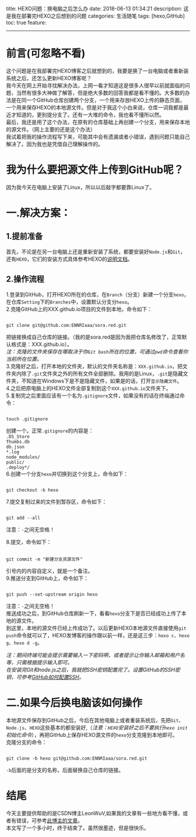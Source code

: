 title: HEXO问题：换电脑之后怎么办
date: 2018-06-13 01:34:21
description: 这是我在部署完HEXO之后想到的问题
categories: 生活随笔
tags: [hexo,GitHub]
toc: true
feature:

---
# 前言(可忽略不看) #
这个问题是在我部署完HEXO博客之后就想到的，我要是换了一台电脑或者重新装系统之后，还怎么更新HEXO博客呢？  
我今天在网上开始寻找解决办法，上网一看才知道这是很多人很早以前就面临的问题，当然有很多大神做了解答，但是绝大多数的回答我都是看不懂的。大多数的办法是在同一个GitHub仓库创建两个分支，一个用来存放HEXO上传的静态页面，一个用来保存HEXO的本地源文件。但是对于我这个小白来说，仓库一词我都是最近才知道的，更别提分支了。还有一大堆的命令，我也看不懂所以然。  
最后，我还是用了这个办法，在原有的仓库基础上再创建一个分支，用来保存本地的源文件。（网上主要的还是这个办法）  
我试着把我的操作流程写下来，可能其中会有遗漏或者小错误，遇到问题只能自己解决了。因为我也是凭借自己理解操作的。
<!--more-->
# 我为什么要把源文件上传到GitHub呢？ #
因为我今天在电脑上安装了Linux，所以以后敲字都要靠Linux了。  

# 一.解决方案： #
## 1.提前准备 ##
首先，不论是在另一台电脑上还是重新安装了系统，都要安装好`Node.js`和`Git`，还有`HEXO`，它们的安装方式具体参考HEXO的[说明文档](https://hexo.io/zh-cn/docs/)。  
## 2.操作流程 ##
1.登录到GitHub，打开HEXO所在的仓库，在`Branch`（分支）新建一个分支`hexo`，在仓库`Setting`下的`Branches`中，设置默认分支分`hexo`。  
2.克隆GitHub上的XXX.github.io项目的文件到本地，命令如下：  
<pre><code>
git clone git@github.com:ENNRIaaa/sora.red.git
</code></pre>
把链接换成自己仓库的链接。（我的是sora.red是因为我把仓库名修改了，正常默认格式是：XXX.github.io）。  
*注：克隆的文件夹保存在哪取决于你`Git bash`所在的位置，可通过`pwd`命令查看你当前所在位置。*  
3.克隆好之后，打开本地的文件夹，默认的文件夹名称是：`XXX.github.io`，把文件夹内除了`.git`文件夹之外的所有文件全部删除。我用的是Linux，`.git`是隐藏文件夹，不知道在Windows下是不是隐藏文件，如果是的话，打开`显示隐藏文件`。  
4.之后把原电脑上的HEXO文件全部复制到这个`XXX.github.io`文件夹下。  
5.复制完之后里面应该有一个名为`.gitignore`文件，如果没有的话在终端通过命令：
<pre><code>
touch .gitignore
</code></pre>
创建一个。正常`.gitignore`的内容是：  
`.DS_Store`  
`Thumbs.db`  
`db.json`  
`*.log`  
`node_modules/`  
`public/`  
`.deploy*/`  
6.创建一个分支`hexo`并切换到这个分支上，命令如下：
<pre><code>
git checkout -b hexo
</code></pre>
7.提交复制过来的文件到暂存区，命令如下：
<pre><code>
git add --all
</code></pre>
注意：`-`之间无空格！  

8.提交，命令如下：
<pre><code>
git commit -m "新建分支资源文件"
</code></pre>
引号内的内容自定义，就是一个备注。  
9.推送分支到GitHub上，命令如下：
<pre><code>
git push --set-upstream origin hexo
</code></pre>
注意：`-`之间无空格！  
推送成功之后，到GitHub仓库刷新一下，看看`hexo`分支下是否已经成功上传了本地的源文件。  
到这里，本地的源文件已经上传成功了。以后更新HEXO本地源文件直接使用`git push`命令就可以了，HEXO发博客的操作跟以前一样，还是这三步：`hexo c`、`hexo g`、`hexo d -g`。  

*注：期间终端可能会提示需要输入一下密码啊，或者提示让你输入邮箱和用户名等，只需根据提示输入即可。  
在安装完Git和node.js之后，我就把SSH密钥配置完了。设置GitHub的SSH密钥，可参考[GitHub如何配置SSH](https://sora.red/2018/GitHub%E5%A6%82%E4%BD%95%E9%85%8D%E7%BD%AESSH/)。*  

# 二.如果今后换电脑该如何操作 #
本地源文件保存到GitHub之后，今后在其他电脑上或者重装系统后，先把`Git`、`Node.js`、`HEXO`这些基本的都安装好,（*注意：`HEXO`安装好之后不要执行`hexo init`初始化命令*），再把GitHub上保存HEXO源文件的`hexo`分支克隆到本地即可。  
克隆分支的命令：
<pre><code>
git clone -b hexo git@github.com:ENNRIaaa/sora.red.git
</code></pre>  
`-b`后面的是分支的名称，后面替换自己仓库的链接。
# 结尾 #
今天主要提供帮助的是CSDN博主LeonWuV,如果我的文章有一些地方看不懂，或者有错误，可参考[此博主的文章](https://blog.csdn.net/wxl1555/article/details/79293159)。  
本文写了一个多小时，终于结束了。虽然很墨迹，但是很快乐。
